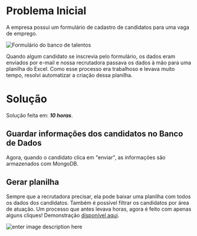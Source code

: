 # Problema Inicial

A empresa possui um formulário de cadastro de candidatos para uma vaga de emprego.

![Formulário do banco de talentos](https://i.imgur.com/7aL0kgZ.png)

Quando algum candidato se inscrevia pelo formulário, os dados eram enviados por e-mail e nossa recrutadora passava os dados à mão para uma planilha do Excel. Como esse processo era trabalhoso e levava muito tempo, resolvi automatizar a criação dessa planilha.


# Solução

Solução feita em: ***10 horas***.

## Guardar informações dos candidatos no Banco de Dados

Agora, quando o candidato clica em "enviar", as informações são armazenados com MongoDB.

## Gerar planilha

Sempre que a recrutadora precisar, ela pode baixar uma planilha com todos os dados dos candidatos. Também é possível filtrar os candidatos por área de atuação. Um processo que antes levava horas, agora é feito com apenas alguns cliques! Demonstração [disponível aqui](https://guidiasz.github.io/formulario-para-excel/).

![enter image description here](https://i.imgur.com/vD2Ypsk.png)

